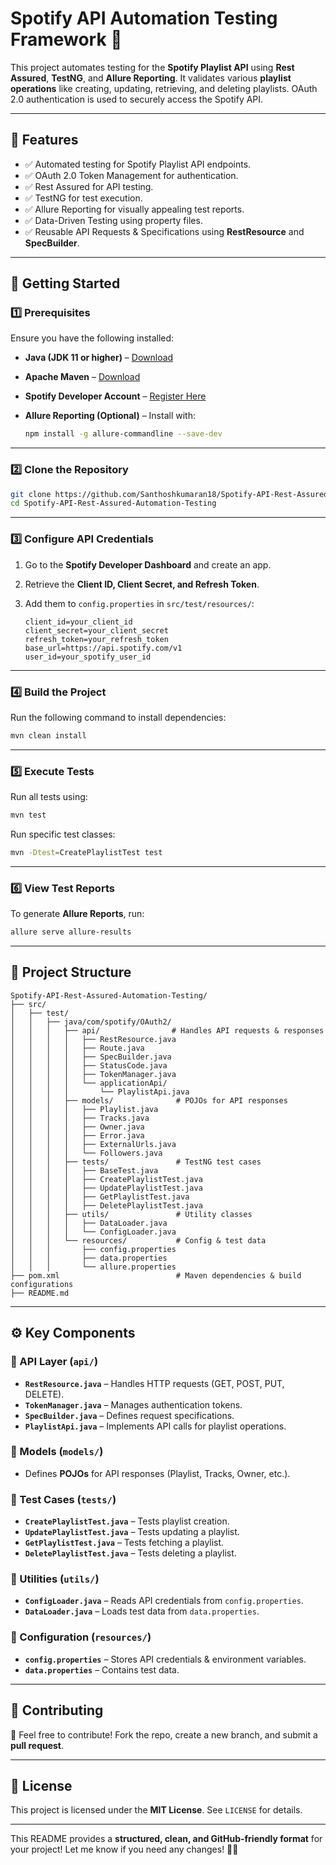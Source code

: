 # Spotify API Automation Testing Framework 🎵

This project automates testing for the **Spotify Playlist API** using **Rest Assured**, **TestNG**, and **Allure Reporting**. It validates various **playlist operations** like creating, updating, retrieving, and deleting playlists. OAuth 2.0 authentication is used to securely access the Spotify API.

---

## 📌 Features

- ✅ Automated testing for Spotify Playlist API endpoints.
- ✅ OAuth 2.0 Token Management for authentication.
- ✅ Rest Assured for API testing.
- ✅ TestNG for test execution.
- ✅ Allure Reporting for visually appealing test reports.
- ✅ Data-Driven Testing using property files.
- ✅ Reusable API Requests & Specifications using **RestResource** and **SpecBuilder**.

---

## 🔧 Getting Started

### 1️⃣ Prerequisites

Ensure you have the following installed:

- **Java (JDK 11 or higher)** – [Download](https://www.oracle.com/java/technologies/javase-jdk11-downloads.html)
- **Apache Maven** – [Download](https://maven.apache.org/download.cgi)
- **Spotify Developer Account** – [Register Here](https://developer.spotify.com/dashboard/applications)
- **Allure Reporting (Optional)** – Install with:

  ```sh
  npm install -g allure-commandline --save-dev
  ```

---

### 2️⃣ Clone the Repository

```sh
git clone https://github.com/Santhoshkumaran18/Spotify-API-Rest-Assured-Automation-Testing.git
cd Spotify-API-Rest-Assured-Automation-Testing
```

---

### 3️⃣ Configure API Credentials

1. Go to the **Spotify Developer Dashboard** and create an app.
2. Retrieve the **Client ID, Client Secret, and Refresh Token**.
3. Add them to `config.properties` in `src/test/resources/`:

   ```properties
   client_id=your_client_id
   client_secret=your_client_secret
   refresh_token=your_refresh_token
   base_url=https://api.spotify.com/v1
   user_id=your_spotify_user_id
   ```

---

### 4️⃣ Build the Project

Run the following command to install dependencies:

```sh
mvn clean install
```

---

### 5️⃣ Execute Tests

Run all tests using:

```sh
mvn test
```

Run specific test classes:

```sh
mvn -Dtest=CreatePlaylistTest test
```

---

### 6️⃣ View Test Reports

To generate **Allure Reports**, run:

```sh
allure serve allure-results
```

---

## 📂 Project Structure

```
Spotify-API-Rest-Assured-Automation-Testing/
├── src/
│   ├── test/
│   │   ├── java/com/spotify/OAuth2/
│   │   │   ├── api/                # Handles API requests & responses
│   │   │   │   ├── RestResource.java
│   │   │   │   ├── Route.java
│   │   │   │   ├── SpecBuilder.java
│   │   │   │   ├── StatusCode.java
│   │   │   │   ├── TokenManager.java
│   │   │   │   └── applicationApi/
│   │   │   │       └── PlaylistApi.java
│   │   │   ├── models/              # POJOs for API responses
│   │   │   │   ├── Playlist.java
│   │   │   │   ├── Tracks.java
│   │   │   │   ├── Owner.java
│   │   │   │   ├── Error.java
│   │   │   │   ├── ExternalUrls.java
│   │   │   │   └── Followers.java
│   │   │   ├── tests/               # TestNG test cases
│   │   │   │   ├── BaseTest.java
│   │   │   │   ├── CreatePlaylistTest.java
│   │   │   │   ├── UpdatePlaylistTest.java
│   │   │   │   ├── GetPlaylistTest.java
│   │   │   │   ├── DeletePlaylistTest.java
│   │   │   ├── utils/               # Utility classes
│   │   │   │   ├── DataLoader.java
│   │   │   │   └── ConfigLoader.java
│   │   │   └── resources/           # Config & test data
│   │   │       ├── config.properties
│   │   │       ├── data.properties
│   │   │       └── allure.properties
├── pom.xml                          # Maven dependencies & build configurations
├── README.md
```

---

## ⚙️ Key Components

### 🔹 API Layer (`api/`)
- **`RestResource.java`** – Handles HTTP requests (GET, POST, PUT, DELETE).
- **`TokenManager.java`** – Manages authentication tokens.
- **`SpecBuilder.java`** – Defines request specifications.
- **`PlaylistApi.java`** – Implements API calls for playlist operations.

### 🔹 Models (`models/`)
- Defines **POJOs** for API responses (Playlist, Tracks, Owner, etc.).

### 🔹 Test Cases (`tests/`)
- **`CreatePlaylistTest.java`** – Tests playlist creation.
- **`UpdatePlaylistTest.java`** – Tests updating a playlist.
- **`GetPlaylistTest.java`** – Tests fetching a playlist.
- **`DeletePlaylistTest.java`** – Tests deleting a playlist.

### 🔹 Utilities (`utils/`)
- **`ConfigLoader.java`** – Reads API credentials from `config.properties`.
- **`DataLoader.java`** – Loads test data from `data.properties`.

### 🔹 Configuration (`resources/`)
- **`config.properties`** – Stores API credentials & environment variables.
- **`data.properties`** – Contains test data.

---

## 📢 Contributing

🚀 Feel free to contribute! Fork the repo, create a new branch, and submit a **pull request**.

---

## 📝 License

This project is licensed under the **MIT License**. See `LICENSE` for details.

---

This README provides a **structured, clean, and GitHub-friendly format** for your project! Let me know if you need any changes! 🚀🔥

